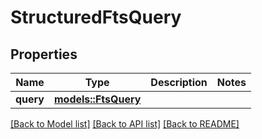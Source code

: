 # StructuredFtsQuery

## Properties

Name | Type | Description | Notes
------------ | ------------- | ------------- | -------------
**query** | [**models::FtsQuery**](FtsQuery.md) |  | 

[[Back to Model list]](../README.md#documentation-for-models) [[Back to API list]](../README.md#documentation-for-api-endpoints) [[Back to README]](../README.md)


